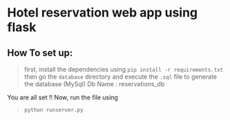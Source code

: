 # Hotel reservation web app using flask

## How To set up: 

> first, install the dependencies using `pip install -r requirements.txt`
> then go the `database` directory and execute the `.sql` file to generate the database (MySql)
> Db Name : reservations_db

You are all set !! 
Now, run the file using 
> `python runserver.py`

